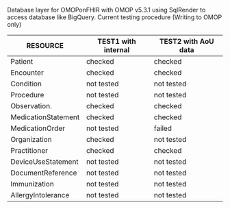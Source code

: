 
Database layer for OMOPonFHIR with OMOP v5.3.1 using SqlRender to access database like BigQuery.
Current testing procedure (Writing to OMOP only)

| RESOURCE             | TEST1 with internal | TEST2 with AoU data |
|----------------------|---------------------|---------------------|
| Patient              | checked		         | checked             |
| Encounter            | checked		         | checked             |
| Condition            | not tested		       | not tested          |
| Procedure            | not tested		       | not tested          |
| Observation.         | checked		         | checked             |
| MedicationStatement  | checked		         | checked             |
| MedicationOrder      | not tested		       | failed              |
| Organization         | checked		         | not tested          |
| Practitioner         | checked		         | checked             |
| DeviceUseStatement   | not tested		       | not tested          |
| DocumentReference    | not tested		       | not tested          |
| Immunization         | not tested		       | not tested          |
| AllergyIntolerance   | not tested		       | not tested          |
